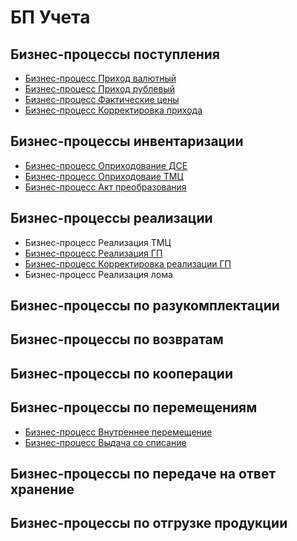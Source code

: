 # БП Учета

## Бизнес-процессы поступления

* [Бизнес-процесс Приход валютный](../uchet/postuplenie-tovarov-i-uslug/biznes-processy-prikhoda/bp.prikhod-valyutnyi.md)
* [Бизнес-процесс Приход рублевый](../uchet/postuplenie-tovarov-i-uslug/biznes-processy-prikhoda/bp.prikhod-rublevyi.md)
* [Бизнес-процесс Фактические цены](../uchet/postuplenie-tovarov-i-uslug/biznes-processy-prikhoda/bp.fakticheskie-ceny.md)
* [Бизнес-процесс Корректировка прихода](../uchet/postuplenie-tovarov-i-uslug/biznes-processy-prikhoda/korrektirovka-postupleniya-bp.md)

## Бизнес-процессы инвентаризации

* [Бизнес-процесс Оприходование ДСЕ](../uchet/inventarizaciya/dokumenty-inventarizacii/biznes-processy-inventarizacii/oprikhodovanie-dse-bp.md)
* [Бизнес-процесс Оприходоваие ТМЦ](../uchet/inventarizaciya/dokumenty-inventarizacii/biznes-processy-inventarizacii/oprikhodovanie-tmc-bp.md)
* [Бизнес-процесс Акт преобразования](../uchet/inventarizaciya/dokumenty-inventarizacii/biznes-processy-inventarizacii/akt-preobrazovaniya-bp.md)

## Бизнес-процессы реализации

* Бизнес-процесс Реализация ТМЦ
* [Бизнес-процесс Реализация ГП](../uchet/realizaciya/biznes-processy-realizacii/bp.realizaciya-gp.md)
* [Бизнес-процесс Корректировка реализации ГП](../uchet/realizaciya/biznes-processy-realizacii/korrektirovka-realizacii-bp.md)
* Бизнес-процесс Реализация лома

## Бизнес-процессы по разукомплектации

## Бизнес-процессы по возвратам

## Бизнес-процессы по кооперации

## Бизнес-процессы по перемещениям

* [Бизнес-процесс Внутреннее перемещение](../uchet/peremesheniya-tovarov-1/biznes-processy-peremesheniya/bp.vnutrenee-peremeshenie.md)
* [Бизнес-процесс Выдача со списание](../uchet/peremesheniya-tovarov-1/biznes-processy-peremesheniya/bp.vydacha-so-spisaniem.md)

## Бизнес-процессы по передаче на ответ хранение

## Бизнес-процессы по отгрузке продукции

&#x20;

